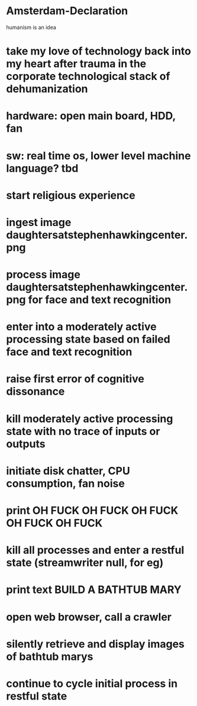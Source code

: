 Amsterdam-Declaration
=====================

humanism is an idea

# take my love of technology back into my heart after trauma in the corporate technological stack of dehumanization
# hardware: open main board, HDD, fan
# sw: real time os, lower level machine language? tbd
# start religious experience
# ingest image daughtersatstephenhawkingcenter.png
# process image daughtersatstephenhawkingcenter.png for face and text recognition
# enter into a moderately active processing state based on failed face and text recognition
# raise first error of cognitive dissonance
# kill moderately active processing state with no trace of inputs or outputs
# initiate disk chatter, CPU consumption, fan noise
# print OH FUCK OH FUCK OH FUCK OH FUCK OH FUCK
# kill all processes and enter a restful state (streamwriter null, for eg)
# print text BUILD A BATHTUB MARY
# open web browser, call a crawler
# silently retrieve and display images of bathtub marys
# continue to cycle initial process in restful state
